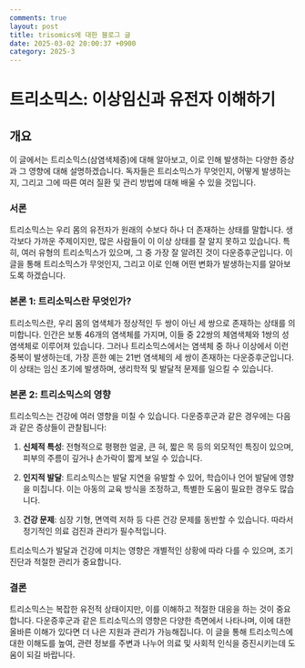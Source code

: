 ```yaml
---
comments: true
layout: post
title: trisomics에 대한 블로그 글
date: 2025-03-02 20:00:37 +0900
category: 2025-3
---
```


# 트리소믹스: 이상임신과 유전자 이해하기

## 개요
이 글에서는 트리소믹스(삼염색체증)에 대해 알아보고, 이로 인해 발생하는 다양한 증상과 그 영향에 대해 설명하겠습니다. 독자들은 트리소믹스가 무엇인지, 어떻게 발생하는지, 그리고 그에 따른 여러 질환 및 관리 방법에 대해 배울 수 있을 것입니다.

### 서론
트리소믹스는 우리 몸의 유전자가 원래의 수보다 하나 더 존재하는 상태를 말합니다. 생각보다 가까운 주제이지만, 많은 사람들이 이 이상 상태를 잘 알지 못하고 있습니다. 특히, 여러 유형의 트리소믹스가 있으며, 그 중 가장 잘 알려진 것이 다운증후군입니다. 이 글을 통해 트리소믹스가 무엇인지, 그리고 이로 인해 어떤 변화가 발생하는지를 알아보도록 하겠습니다.

### 본론 1: 트리소믹스란 무엇인가?
트리소믹스란, 우리 몸의 염색체가 정상적인 두 쌍이 아닌 세 쌍으로 존재하는 상태를 의미합니다. 인간은 보통 46개의 염색체를 가지며, 이들 중 22쌍의 체염색체와 1쌍의 성염색체로 이루어져 있습니다. 그러나 트리소믹스에서는 염색체 중 하나 이상에서 이런 중복이 발생하는데, 가장 흔한 예는 21번 염색체의 세 쌍이 존재하는 다운증후군입니다. 이 상태는 임신 초기에 발생하며, 생리학적 및 발달적 문제를 일으킬 수 있습니다.

### 본론 2: 트리소믹스의 영향
트리소믹스는 건강에 여러 영향을 미칠 수 있습니다. 다운증후군과 같은 경우에는 다음과 같은 증상들이 관찰됩니다:

1. **신체적 특성**: 전형적으로 평평한 얼굴, 큰 혀, 짧은 목 등의 외모적인 특징이 있으며, 피부의 주름이 깊거나 손가락이 짧게 보일 수 있습니다.

2. **인지적 발달**: 트리소믹스는 발달 지연을 유발할 수 있어, 학습이나 언어 발달에 영향을 미칩니다. 이는 아동의 교육 방식을 조정하고, 특별한 도움이 필요한 경우도 많습니다.

3. **건강 문제**: 심장 기형, 면역력 저하 등 다른 건강 문제를 동반할 수 있습니다. 따라서 정기적인 의료 검진과 관리가 필수적입니다.

트리소믹스가 발달과 건강에 미치는 영향은 개별적인 상황에 따라 다를 수 있으며, 조기 진단과 적절한 관리가 중요합니다.

### 결론
트리소믹스는 복잡한 유전적 상태이지만, 이를 이해하고 적절한 대응을 하는 것이 중요합니다. 다운증후군과 같은 트리소믹스의 영향은 다양한 측면에서 나타나며, 이에 대한 올바른 이해가 있다면 더 나은 지원과 관리가 가능해집니다. 이 글을 통해 트리소믹스에 대한 이해도를 높여, 관련 정보를 주변과 나누어 의료 및 사회적 인식을 증진시키는데 도움이 되길 바랍니다.